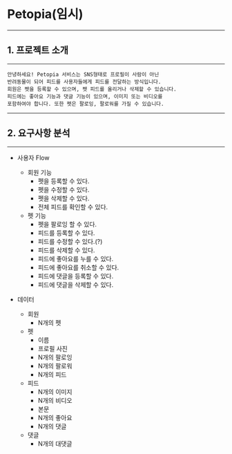 # Petopia(임시)

---

## 1. 프로젝트 소개

---
    안녕하세요! Petopia 서비스는 SNS형태로 프로필이 사람이 아닌
    반려동물이 되어 피드를 사용자들에게 피드를 전달하는 방식입니다.
    회원은 펫을 등록할 수 있으며, 펫 피드를 올리거나 삭제할 수 있습니다. 
    피드에는 좋아요 기능과 댓글 기능이 있으며, 이미지 또는 비디오를
    포함하여야 합니다. 또한 펫은 팔로잉, 팔로워를 가질 수 있습니다. 
    
---

## 2. 요구사항 분석

---
* 사용자 Flow
    * 회원 기능
      * 펫을 등록할 수 있다.
      * 펫을 수정할 수 있다.
      * 펫을 삭제할 수 있다.
      * 전체 피드를 확인할 수 있다.
    * 펫 기능
      * 펫을 팔로잉 할 수 있다.
      * 피드를 등록할 수 있다.
      * 피드를 수정할 수 있다.(?)
      * 피드를 삭제할 수 있다.
      * 피드에 좋아요를 누를 수 있다.
      * 피드에 좋아요를 취소할 수 있다.
      * 피드에 댓글을 등록할 수 있다.
      * 피드에 댓글을 삭제할 수 있다.
      
* 데이터
  * 회원
    * N개의 펫
  * 펫
    * 이름
    * 프로필 사진
    * N개의 팔로잉
    * N개의 팔로워
    * N개의 피드
  * 피드
    * N개의 이미지
    * N개의 비디오
    * 본문
    * N개의 좋아요
    * N개의 댓글
  * 댓글
    * N개의 대댓글
